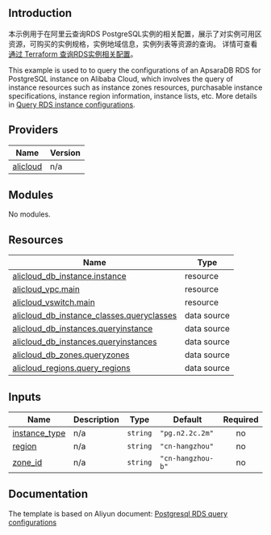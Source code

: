 ## Introduction

<!-- DOCS_DESCRIPTION_CN -->
本示例用于在阿里云查询RDS PostgreSQL实例的相关配置，展示了对实例可用区资源，可购买的实例规格，实例地域信息，实例列表等资源的查询。
详情可查看[通过 Terraform 查询RDS实例相关配置](http://help.aliyun.com/document_detail/456026.htm)。
<!-- DOCS_DESCRIPTION_CN -->

<!-- DOCS_DESCRIPTION_EN -->
This example is used to to query the configurations of an ApsaraDB RDS for PostgreSQL instance on Alibaba Cloud, which involves the query of instance resources such as instance zones resources, purchasable instance specifications, instance region information, instance lists, etc.
More details in [Query RDS instance configurations](http://help.aliyun.com/document_detail/456026.htm).
<!-- DOCS_DESCRIPTION_EN -->

<!-- BEGIN_TF_DOCS -->
## Providers

| Name | Version |
|------|---------|
| <a name="provider_alicloud"></a> [alicloud](#provider\_alicloud) | n/a |

## Modules

No modules.

## Resources

| Name | Type |
|------|------|
| [alicloud_db_instance.instance](https://registry.terraform.io/providers/aliyun/alicloud/latest/docs/resources/db_instance) | resource |
| [alicloud_vpc.main](https://registry.terraform.io/providers/aliyun/alicloud/latest/docs/resources/vpc) | resource |
| [alicloud_vswitch.main](https://registry.terraform.io/providers/aliyun/alicloud/latest/docs/resources/vswitch) | resource |
| [alicloud_db_instance_classes.queryclasses](https://registry.terraform.io/providers/aliyun/alicloud/latest/docs/data-sources/db_instance_classes) | data source |
| [alicloud_db_instances.queryinstance](https://registry.terraform.io/providers/aliyun/alicloud/latest/docs/data-sources/db_instances) | data source |
| [alicloud_db_instances.queryinstances](https://registry.terraform.io/providers/aliyun/alicloud/latest/docs/data-sources/db_instances) | data source |
| [alicloud_db_zones.queryzones](https://registry.terraform.io/providers/aliyun/alicloud/latest/docs/data-sources/db_zones) | data source |
| [alicloud_regions.query_regions](https://registry.terraform.io/providers/aliyun/alicloud/latest/docs/data-sources/regions) | data source |

## Inputs

| Name | Description | Type | Default | Required |
|------|-------------|------|---------|:--------:|
| <a name="input_instance_type"></a> [instance\_type](#input\_instance\_type) | n/a | `string` | `"pg.n2.2c.2m"` | no |
| <a name="input_region"></a> [region](#input\_region) | n/a | `string` | `"cn-hangzhou"` | no |
| <a name="input_zone_id"></a> [zone\_id](#input\_zone\_id) | n/a | `string` | `"cn-hangzhou-b"` | no |
<!-- END_TF_DOCS -->
## Documentation
<!-- docs-link --> 

The template is based on Aliyun document: [Postgresql RDS query configurations](http://help.aliyun.com/document_detail/456026.htm) 

<!-- docs-link --> 